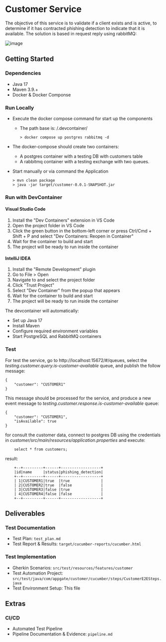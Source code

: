 # Customer Service

The objective of this service is to validate if a client exists and is active, to determine if it has contracted phishing detection to indicate that it is available.
The solution is based in request reply using rabbitMQ:

![image](https://github.com/user-attachments/assets/8b83cf7b-0d9b-4efd-aaf5-04286e479e8d)






## Getting Started

### Dependencies

- Java 17
- Maven 3.9.+
- Docker & Docker Componse

### Run Locally

- Execute the docker compose command for start up the components
    - The path base is: /.devcontainer/
        ```
        > docker compose up postgres rabbitmq -d
        ```

- The docker-compose should create two containers:
    - A postgres container with a testing DB with customers table
    - A rabbitmq container with a testing exchange with two queues.

- Start manually or via command the Application
    ```
    > mvn clean package
    > java -jar target/customer-0.0.1-SNAPSHOT.jar
    ```

### Run with DevContainer

#### Visual Studio Code
1. Install the "Dev Containers" extension in VS Code
2. Open the project folder in VS Code
3. Click the green button in the bottom-left corner or press Ctrl/Cmd + Shift + P and select "Dev Containers: Reopen in Container"
4. Wait for the container to build and start
5. The project will be ready to run inside the container

#### IntelliJ IDEA
1. Install the "Remote Development" plugin
2. Go to File > Open
3. Navigate to and select the project folder
4. Click "Trust Project"
5. Select "Dev Container" from the popup that appears
6. Wait for the container to build and start
7. The project will be ready to run inside the container

The devcontainer will automatically:
- Set up Java 17
- Install Maven
- Configure required environment variables
- Start PostgreSQL and RabbitMQ containers

### Test

For test the service, go to http://localhost:15672/#/queues, select the *testing.customer.query.is-customer-available* queue, and publish the follow message:
```
{
    "customer": "CUSTOMER1"
}
```

This message should be processed for the service, and produce a new event message to *testing.customer.response.is-customer-available* queue:
```
{
    "customer": "CUSTOMER1",
    "isAvailable": true
}
```
for consult the customer data, connect to postgres DB using the credentials in *customer/src/main/resources/application.properties* and execute:

```
    select * from customers;
```
result:

```
    +--+---------+------+------------------+
    |id|name     |status|phishing_detection|
    +--+---------+------+------------------+
    | 1|CUSTOMER1|true  |true              |
    | 2|CUSTOMER2|true  |false             |
    | 3|CUSTOMER3|false |true              |
    | 4|CUSTOMER4|false |false             |
    +--+---------+------+------------------+
```


## Deliverables

### Test Documentation
- Test Plan: `test_plan.md`
- Test Report & Results: `target/cucumber-reports/cucumber.html`

### Test Implementation
- Gherkin Scenarios: `src/test/resources/features/customer`
- Test Automation Project: `src/test/java/com/appgate/customer/cucumber/steps/CustomerE2ESteps.java`
- Test Environment Setup: This file

## Extras
### CI/CD
- Automated Test Pipeline
- Pipeline Documentation & Evidence: `pipeline.md`
